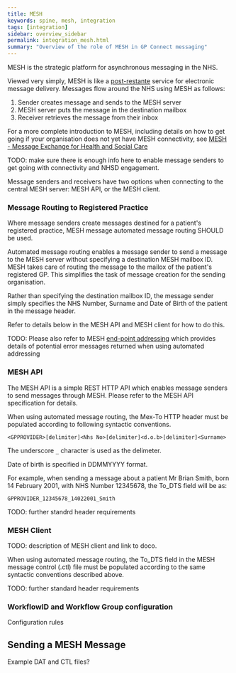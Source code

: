 ```yaml
---
title: MESH
keywords: spine, mesh, integration
tags: [integration]
sidebar: overview_sidebar
permalink: integration_mesh.html
summary: "Overview of the role of MESH in GP Connect messaging"
---
```


MESH is the strategic platform for asynchronous messaging in the NHS.

Viewed very simply, MESH is like a [post-restante](https://en.wikipedia.org/wiki/Poste_restante) service for electronic message delivery. Messages flow around the NHS using MESH as follows:

1. Sender creates message and sends to the MESH server
2. MESH server puts the message in the destination mailbox
3. Receiver retrieves the message from their inbox

For a more complete introduction to MESH, including details on how to get going if your organisation does not yet have MESH connectivity, see [MESH - Message Exchange for Health and Social Care]()

TODO: make sure there is enough info here to enable message senders to get going with connectivity and NHSD engagement.

Message senders and receivers have two options when connecting to the central MESH server: MESH API, or the MESH client.



### Message Routing to Registered Practice ###

Where message senders create messages destined for a patient's registered practice, MESH message automated message routing SHOULD be used.

Automated message routing enables a message sender to send a message to the
MESH server without specifying a destination MESH mailbox ID. MESH takes care of routing the message to the mailox of the patient's registered GP. This simplifies the task of message creation for the sending organisation.

Rather than specifying the destination mailbox ID, the message sender simply specifies the NHS Number, Surname and Date of Birth of the patient in the message header.

Refer to details below in the MESH API and MESH client for how to do this. 


TODO: Please also refer to MESH [end-point addressing]() which provides details of potential error messages returned when using automated addressing

### MESH API ###

The MESH API is a simple REST HTTP API which enables message senders to send messages through MESH. Please refer to the MESH API specification for details.

When using automated message routing, the Mex-To HTTP header must be populated according to following syntactic conventions.

`<GPPROVIDER>[delimiter]<Nhs No>[delimiter]<d.o.b>[delimiter]<Surname>`

The underscore `_` character is used as the delimeter.

Date of birth is specified in DDMMYYYY format.

For example, when sending a message about a patient Mr Brian Smith, born 14 February 2001, with NHS Number 12345678, the To_DTS field will be as:

`GPPROVIDER_12345678_14022001_Smith`

TODO: further standrd header requirements

### MESH Client ###

TODO: description of MESH client and link to doco.

When using automated message routing, the To_DTS field in the MESH message control (.ctl) file must be populated according to the same syntactic conventions described above.

TODO: further standard header requirements

### WorkflowID and Workflow Group configuration ###

Configuration rules

## Sending a MESH Message ##

Example DAT and CTL files?




